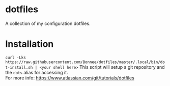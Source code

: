 # dotfiles

A collection of my configuration dotfiles.

# Installation

```curl -Lks https://raw.githubusercontent.com/Bonnee/dotfiles/master/.local/bin/dot-install.sh | <your shell here>```
This script will setup a git repository and the `dots` alias for accessing it.\
For more info: https://www.atlassian.com/git/tutorials/dotfiles
